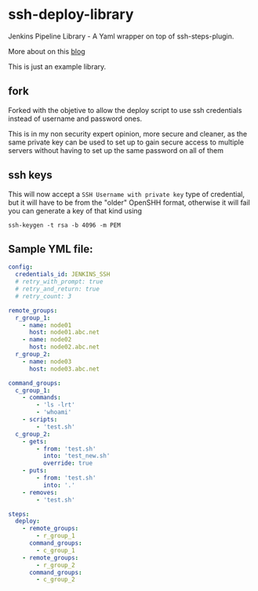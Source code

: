 # ssh-deploy-library

Jenkins Pipeline Library - A Yaml wrapper on top of ssh-steps-plugin.

More about on this [blog](https://engineering.cerner.com/blog/ssh-steps-for-jenkins-pipeline/)

This is just an example library.

## fork

Forked with the objetive to allow the deploy script to use ssh credentials
instead of username and password ones.

This is in my non security expert opinion, more secure and cleaner,
as the same private key can be used to set up to gain secure access
to multiple servers without having to set up the same password on all of them

## ssh keys

This will now accept a `SSH Username with private key` type of credential,
but it will have to be from the "older" OpenSHH format, otherwise it will fail
you can generate a key of that kind using

    ssh-keygen -t rsa -b 4096 -m PEM

## Sample YML file:


```yml
config:
  credentials_id: JENKINS_SSH
  # retry_with_prompt: true
  # retry_and_return: true
  # retry_count: 3

remote_groups:
  r_group_1:
    - name: node01
      host: node01.abc.net
    - name: node02
      host: node02.abc.net
  r_group_2:
    - name: node03
      host: node03.abc.net

command_groups:
  c_group_1:
    - commands:
        - 'ls -lrt'
        - 'whoami'
    - scripts:
        - 'test.sh'
  c_group_2:
    - gets:
        - from: 'test.sh'
          into: 'test_new.sh'
          override: true
    - puts:
        - from: 'test.sh'
          into: '.'
    - removes:
        - 'test.sh'

steps:
  deploy:
    - remote_groups:
        - r_group_1
      command_groups:
        - c_group_1
    - remote_groups:
        - r_group_2
      command_groups:
        - c_group_2
```
